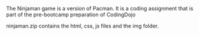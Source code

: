 The Ninjaman game is a version of Pacman.
It is a coding assignment that is part of the pre-bootcamp preparation of CodingDojo 

ninjaman.zip contains the html, css, js files and the img folder.
 